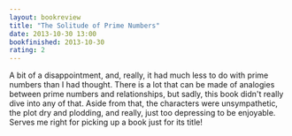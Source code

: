 ```yaml
---
layout: bookreview
title: "The Solitude of Prime Numbers"
date: 2013-10-30 13:00
bookfinished: 2013-10-30
rating: 2
---
```


A bit of a disappointment, and, really, it had much less to do with prime numbers than I had thought. There is a lot that can be made of analogies between prime numbers and relationships, but sadly, this book didn't really dive into any of that. Aside from that, the characters were unsympathetic, the plot dry and plodding, and really, just too depressing to be enjoyable. Serves me right for picking up a book just for its title!